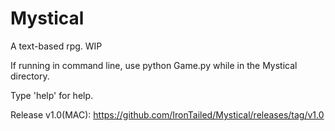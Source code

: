 # Mystical
A text-based rpg. WIP


If running in command line, use python Game.py while in the Mystical directory.
 
Type 'help' for help.


Release v1.0(MAC):
https://github.com/IronTailed/Mystical/releases/tag/v1.0
